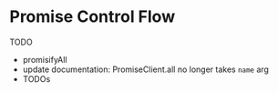 
# Promise Control Flow

TODO

- promisifyAll
- update documentation: PromiseClient.all no longer takes `name` arg
- TODOs
